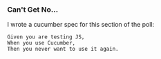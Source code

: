 ### Can't Get No...

I wrote a cucumber spec for this section of the poll:

```
Given you are testing JS,
When you use Cucumber,
Then you never want to use it again.
```
